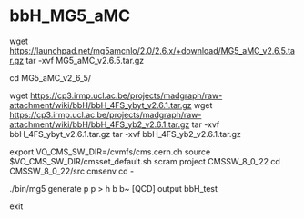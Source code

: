 # bbH_MG5_aMC

wget https://launchpad.net/mg5amcnlo/2.0/2.6.x/+download/MG5_aMC_v2.6.5.tar.gz
tar -xvf MG5_aMC_v2.6.5.tar.gz

cd MG5_aMC_v2_6_5/

wget https://cp3.irmp.ucl.ac.be/projects/madgraph/raw-attachment/wiki/bbH/bbH_4FS_ybyt_v2.6.1.tar.gz
wget https://cp3.irmp.ucl.ac.be/projects/madgraph/raw-attachment/wiki/bbH/bbH_4FS_yb2_v2.6.1.tar.gz
tar -xvf bbH_4FS_ybyt_v2.6.1.tar.gz
tar -xvf bbH_4FS_yb2_v2.6.1.tar.gz

export VO_CMS_SW_DIR=/cvmfs/cms.cern.ch
source $VO_CMS_SW_DIR/cmsset_default.sh
scram project CMSSW_8_0_22
cd CMSSW_8_0_22/src
cmsenv
cd -

./bin/mg5
generate p p > h b b~ [QCD]
output bbH_test


exit
